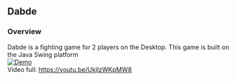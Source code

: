 ## Dabde
### Overview
Dabde is a fighting game for 2 players on the Desktop. This game is built on the Java Swing platform\
[![Demo](https://i.ytimg.com/an_webp/UkjIzWKpMW8/mqdefault_6s.webp?du=3000&sqp=CJv1kaYG&rs=AOn4CLDWxHq5HNdZLZQAY0nxwqlWLFGdig)](https://youtu.be/UkjIzWKpMW8)\
Video full: https://youtu.be/UkjIzWKpMW8
